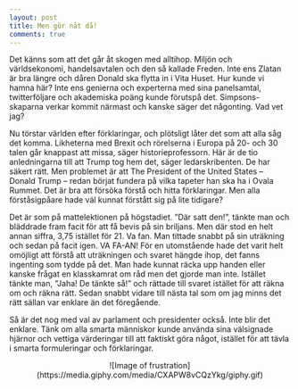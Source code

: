```yaml
---
layout: post
title: Men gör nåt då!
comments: true
---
```


Det känns som att det går åt skogen med alltihop. Miljön och världsekonomi, handelsavtalen och den så kallade Freden. Inte ens Zlatan är bra längre och dåren Donald ska flytta in i Vita Huset. Hur kunde vi hamna här? Inte ens genierna och experterna med sina panelsamtal, twitterföljare och akademiska poäng kunde förutspå det. Simpsons-skaparna verkar kommit närmast och kanske säger det någonting. Vad vet jag?

Nu törstar världen efter förklaringar, och plötsligt låter det som att alla såg det komma. Likheterna med Brexit och rörelserna i Europa på 20- och 30 talen går knappast att missa, säger historieprofessorn. Här är de tio anledningarna till att Trump tog hem det, säger ledarskribenten. De har säkert rätt. Men problemet är att The President of the United States – Donald Trump – redan börjat fundera på vilka tapeter han ska ha i Ovala Rummet. Det är bra att försöka förstå och hitta förklaringar. Men alla förståsigpåare hade väl kunnat förstått sig på lite tidigare?

Det är som på mattelektionen på högstadiet. ”Där satt den!”, tänkte man och bläddrade fram facit för att få bevis på sin briljans. Men där stod en helt annan siffra, 3,75 istället för 21. Va fan. Man tittade snabbt på sin uträkning och sedan på facit igen. VA FA-AN! För en utomstående hade det varit helt omöjligt att förstå att uträkningen och svaret hängde ihop, det fanns ingenting som tydde på det. Man hade kunnat räcka upp handen eller kanske frågat en klasskamrat om råd men det gjorde man inte. Istället tänkte man, ”Jaha! De tänkte så!” och rättade till svaret istället för att räkna om och räkna rätt. Sedan snabbt vidare till nästa tal som om jag minns det rätt sällan var enklare än det föregående.

Så är det nog med val av parlament och presidenter också. Inte blir det enklare. Tänk om alla smarta människor kunde använda sina välsignade hjärnor och vettiga värderingar till att faktiskt göra något, istället för att tävla i smarta formuleringar och förklaringar.

<center>
![Image of frustration]
(https://media.giphy.com/media/CXAPW8vCQzYkg/giphy.gif)
</center>

